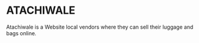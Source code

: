 # ATACHIWALE
Atachiwale is a Website local vendors where they can sell their luggage and bags online.
